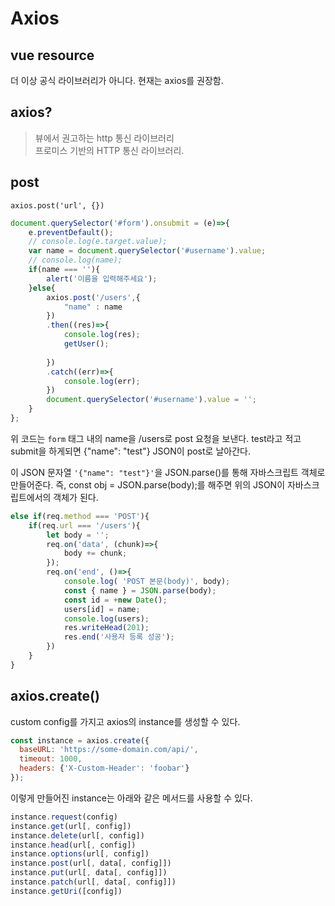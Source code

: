 # Axios

## vue resource

더 이상 공식 라이브러리가 아니다. 현재는 axios를 권장함.

## axios? 

> 뷰에서 권고하는 http 통신 라이브러리  
> 프로미스 기반의 HTTP 통신 라이브러리. 

## post

`axios.post('url', {})`  

```js
document.querySelector('#form').onsubmit = (e)=>{
    e.preventDefault();
    // console.log(e.target.value);
    var name = document.querySelector('#username').value;
    // console.log(name);
    if(name === ''){
        alert('이름을 입력해주세요');
    }else{
        axios.post('/users',{
            "name" : name
        })
        .then((res)=>{
            console.log(res);
            getUser();
            
        })
        .catch((err)=>{
            console.log(err);
        })
        document.querySelector('#username').value = '';    
    }    
};
```


위 코드는 `form` 태그 내의 name을 /users로 post 요청을 보낸다. test라고 적고 submit을 하게되면  {"name": "test"} JSON이 post로 날아간다. 

이 JSON 문자열 `'{"name": "test"}'`을 JSON.parse()를 통해 자바스크립트 객체로 만들어준다. 즉, const obj = JSON.parse(body);를 해주면 위의 JSON이 자바스크립트에서의 객체가 된다.

```js
else if(req.method === 'POST'){  
    if(req.url === '/users'){
        let body = '';
        req.on('data', (chunk)=>{
            body += chunk;
        });
        req.on('end', ()=>{
            console.log( 'POST 본문(body)', body);
            const { name } = JSON.parse(body);
            const id = +new Date();
            users[id] = name;
            console.log(users);
            res.writeHead(201);
            res.end('사용자 등록 성공');
        })
    }
}
```


## axios.create()

custom config를 가지고 axios의 instance를 생성할 수 있다.
```js
const instance = axios.create({
  baseURL: 'https://some-domain.com/api/',
  timeout: 1000,
  headers: {'X-Custom-Header': 'foobar'}
});
```

이렇게 만들어진 instance는 아래와 같은 메서드를 사용할 수 있다.

```js
instance.request(config)
instance.get(url[, config])
instance.delete(url[, config])
instance.head(url[, config])
instance.options(url[, config])
instance.post(url[, data[, config]])
instance.put(url[, data[, config]])
instance.patch(url[, data[, config]])
instance.getUri([config])
```